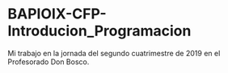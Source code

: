 # BAPIOIX-CFP-Introducion_Programacion

Mi trabajo en la jornada del segundo cuatrimestre de 2019 en el Profesorado Don Bosco.

